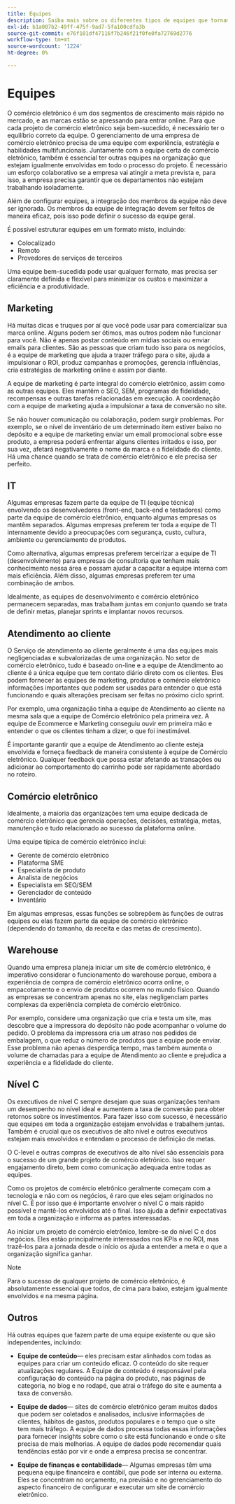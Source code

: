 ```yaml
---
title: Equipes
description: Saiba mais sobre os diferentes tipos de equipes que tornam os projetos de comércio eletrônico bem-sucedidos.
exl-id: b1a007b2-49ff-475f-9ad7-5fa100cdfa3b
source-git-commit: e76f101df47116f7b246f21f0fe0fa72769d2776
workflow-type: tm+mt
source-wordcount: '1224'
ht-degree: 0%

---
```


# Equipes

O comércio eletrônico é um dos segmentos de crescimento mais rápido no mercado, e as marcas estão se apressando para entrar online. Para que cada projeto de comércio eletrônico seja bem-sucedido, é necessário ter o equilíbrio correto da equipe. O gerenciamento de uma empresa de comércio eletrônico precisa de uma equipe com experiência, estratégia e habilidades multifuncionais. Juntamente com a equipe certa de comércio eletrônico, também é essencial ter outras equipes na organização que estejam igualmente envolvidas em todo o processo do projeto. É necessário um esforço colaborativo se a empresa vai atingir a meta prevista e, para isso, a empresa precisa garantir que os departamentos não estejam trabalhando isoladamente.

Além de configurar equipes, a integração dos membros da equipe não deve ser ignorada. Os membros da equipe de integração devem ser feitos de maneira eficaz, pois isso pode definir o sucesso da equipe geral.

É possível estruturar equipes em um formato misto, incluindo:

- Colocalizado
- Remoto
- Provedores de serviços de terceiros

Uma equipe bem-sucedida pode usar qualquer formato, mas precisa ser claramente definida e flexível para minimizar os custos e maximizar a eficiência e a produtividade.

## Marketing

Há muitas dicas e truques por aí que você pode usar para comercializar sua marca online. Alguns podem ser ótimos, mas outros podem não funcionar para você. Não é apenas postar conteúdo em mídias sociais ou enviar emails para clientes. São as pessoas que criam tudo isso para os negócios, é a equipe de marketing que ajuda a trazer tráfego para o site, ajuda a impulsionar o ROI, produz campanhas e promoções, gerencia influências, cria estratégias de marketing online e assim por diante.

A equipe de marketing é parte integral do comércio eletrônico, assim como as outras equipes. Eles mantêm o SEO, SEM, programas de fidelidade, recompensas e outras tarefas relacionadas em execução. A coordenação com a equipe de marketing ajuda a impulsionar a taxa de conversão no site.

Se não houver comunicação ou colaboração, podem surgir problemas. Por exemplo, se o nível de inventário de um determinado item estiver baixo no depósito e a equipe de marketing enviar um email promocional sobre esse produto, a empresa poderá enfrentar alguns clientes irritados e isso, por sua vez, afetará negativamente o nome da marca e a fidelidade do cliente. Há uma chance quando se trata de comércio eletrônico e ele precisa ser perfeito.

## IT

Algumas empresas fazem parte da equipe de TI (equipe técnica) envolvendo os desenvolvedores (front-end, back-end e testadores) como parte da equipe de comércio eletrônico, enquanto algumas empresas os mantêm separados. Algumas empresas preferem ter toda a equipe de TI internamente devido a preocupações com segurança, custo, cultura, ambiente ou gerenciamento de produtos.

Como alternativa, algumas empresas preferem terceirizar a equipe de TI (desenvolvimento) para empresas de consultoria que tenham mais conhecimento nessa área e possam ajudar a capacitar a equipe interna com mais eficiência. Além disso, algumas empresas preferem ter uma combinação de ambos.

Idealmente, as equipes de desenvolvimento e comércio eletrônico permanecem separadas, mas trabalham juntas em conjunto quando se trata de definir metas, planejar sprints e implantar novos recursos.

## Atendimento ao cliente

O Serviço de atendimento ao cliente geralmente é uma das equipes mais negligenciadas e subvalorizadas de uma organização. No setor de comércio eletrônico, tudo é baseado on-line e a equipe de Atendimento ao cliente é a única equipe que tem contato diário direto com os clientes. Eles podem fornecer às equipes de marketing, produtos e comércio eletrônico informações importantes que podem ser usadas para entender o que está funcionando e quais alterações precisam ser feitas no próximo ciclo sprint.

Por exemplo, uma organização tinha a equipe de Atendimento ao cliente na mesma sala que a equipe de Comércio eletrônico pela primeira vez. A equipe de Ecommerce e Marketing conseguiu ouvir em primeira mão e entender o que os clientes tinham a dizer, o que foi inestimável.

É importante garantir que a equipe de Atendimento ao cliente esteja envolvida e forneça feedback de maneira consistente à equipe de Comércio eletrônico. Qualquer feedback que possa estar afetando as transações ou adicionar ao comportamento do carrinho pode ser rapidamente abordado no roteiro.

## Comércio eletrônico

Idealmente, a maioria das organizações tem uma equipe dedicada de comércio eletrônico que gerencia operações, decisões, estratégia, metas, manutenção e tudo relacionado ao sucesso da plataforma online.

Uma equipe típica de comércio eletrônico inclui:

- Gerente de comércio eletrônico
- Plataforma SME
- Especialista de produto
- Analista de negócios
- Especialista em SEO/SEM
- Gerenciador de conteúdo
- Inventário

Em algumas empresas, essas funções se sobrepõem às funções de outras equipes ou elas fazem parte da equipe de comércio eletrônico (dependendo do tamanho, da receita e das metas de crescimento).

## Warehouse

Quando uma empresa planeja iniciar um site de comércio eletrônico, é imperativo considerar o funcionamento do warehouse porque, embora a experiência de compra de comércio eletrônico ocorra online, o empacotamento e o envio de produtos ocorrem no mundo físico. Quando as empresas se concentram apenas no site, elas negligenciam partes complexas da experiência completa de comércio eletrônico.

Por exemplo, considere uma organização que cria e testa um site, mas descobre que a impressora do depósito não pode acompanhar o volume do pedido. O problema da impressora cria um atraso nos pedidos de embalagem, o que reduz o número de produtos que a equipe pode enviar. Esse problema não apenas desperdiça tempo, mas também aumenta o volume de chamadas para a equipe de Atendimento ao cliente e prejudica a experiência e a fidelidade do cliente.

## Nível C

Os executivos de nível C sempre desejam que suas organizações tenham um desempenho no nível ideal e aumentem a taxa de conversão para obter retornos sobre os investimentos. Para fazer isso com sucesso, é necessário que equipes em toda a organização estejam envolvidas e trabalhem juntas. Também é crucial que os executivos de alto nível e outros executivos estejam mais envolvidos e entendam o processo de definição de metas.

O C-level e outras compras de executivos de alto nível são essenciais para o sucesso de um grande projeto de comércio eletrônico. Isso requer engajamento direto, bem como comunicação adequada entre todas as equipes.

Como os projetos de comércio eletrônico geralmente começam com a tecnologia e não com os negócios, é raro que eles sejam originados no nível C. É por isso que é importante envolver o nível C o mais rápido possível e mantê-los envolvidos até o final. Isso ajuda a definir expectativas em toda a organização e informa as partes interessadas.

Ao iniciar um projeto de comércio eletrônico, lembre-se do nível C e dos negócios. Eles estão principalmente interessados nos KPIs e no ROI, mas trazê-los para a jornada desde o início os ajuda a entender a meta e o que a organização significa ganhar.

>[!NOTE]
>
>Para o sucesso de qualquer projeto de comércio eletrônico, é absolutamente essencial que todos, de cima para baixo, estejam igualmente envolvidos e na mesma página.

## Outros

Há outras equipes que fazem parte de uma equipe existente ou que são independentes, incluindo:

- **Equipe de conteúdo**— eles precisam estar alinhados com todas as equipes para criar um conteúdo eficaz. O conteúdo do site requer atualizações regulares. A Equipe de conteúdo é responsável pela configuração do conteúdo na página do produto, nas páginas de categoria, no blog e no rodapé, que atrai o tráfego do site e aumenta a taxa de conversão.

- **Equipe de dados**— sites de comércio eletrônico geram muitos dados que podem ser coletados e analisados, inclusive informações de clientes, hábitos de gastos, produtos populares e o tempo que o site tem mais tráfego. A equipe de dados processa todas essas informações para fornecer insights sobre como o site está funcionando e onde o site precisa de mais melhorias. A equipe de dados pode recomendar quais tendências estão por vir e onde a empresa precisa se concentrar.

- **Equipe de finanças e contabilidade**— Algumas empresas têm uma pequena equipe financeira e contábil, que pode ser interna ou externa. Eles se concentram no orçamento, na previsão e no gerenciamento do aspecto financeiro de configurar e executar um site de comércio eletrônico.
